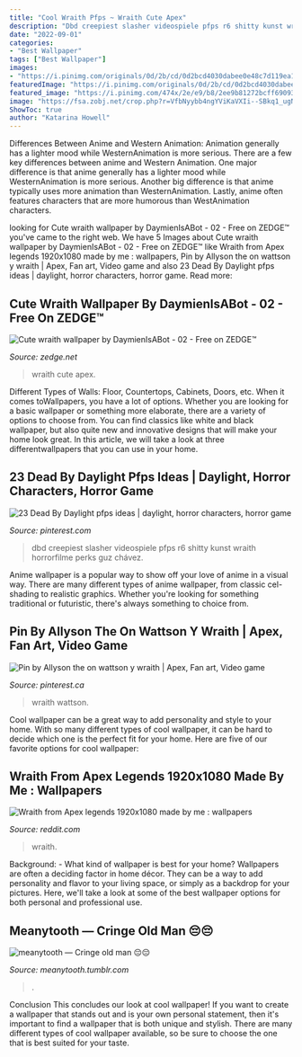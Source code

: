 ```yaml
---
title: "Cool Wraith Pfps ~ Wraith Cute Apex"
description: "Dbd creepiest slasher videospiele pfps r6 shitty kunst wraith horrorfilme perks guz chávez"
date: "2022-09-01"
categories:
- "Best Wallpaper"
tags: ["Best Wallpaper"]
images:
- "https://i.pinimg.com/originals/0d/2b/cd/0d2bcd4030dabee0e48c7d119ea1a240.jpg"
featuredImage: "https://i.pinimg.com/originals/0d/2b/cd/0d2bcd4030dabee0e48c7d119ea1a240.jpg"
featured_image: "https://i.pinimg.com/474x/2e/e9/b8/2ee9b81272bcff69093a53d5dc34ae1d.jpg"
image: "https://fsa.zobj.net/crop.php?r=VfbNyybb4ngYViKaVXIi--SBkq1_ugNJwJyoRDqIviPk3fyhNsHg31X4CKlXDZqK0wzX_DIJteQrYZb3B1ebBPbOsVlO6RekDe4-8I_VE9gCO4zmfPqD30XYynljXfcflLt0EyDJi0N3yzhe"
ShowToc: true
author: "Katarina Howell"
---
```



Differences Between Anime and Western Animation: Animation generally has a lighter mood while WesternAnimation is more serious.
There are a few key differences between anime and Western Animation. One major difference is that anime generally has a lighter mood while WesternAnimation is more serious. Another big difference is that anime typically uses more animation than WesternAnimation. Lastly, anime often features characters that are more humorous than WestAnimation characters.

	

		
looking for Cute wraith wallpaper by DaymienIsABot - 02 - Free on ZEDGE™ you've came to the right web. We have 5 Images about Cute wraith wallpaper by DaymienIsABot - 02 - Free on ZEDGE™ like Wraith from Apex legends 1920x1080 made by me : wallpapers, Pin by Allyson the on wattson y wraith | Apex, Fan art, Video game and also 23 Dead By Daylight pfps ideas | daylight, horror characters, horror game. Read more:
		
    
## Cute Wraith Wallpaper By DaymienIsABot - 02 - Free On ZEDGE™

<img loading=lazy src="https://fsa.zobj.net/crop.php?r=VfbNyybb4ngYViKaVXIi--SBkq1_ugNJwJyoRDqIviPk3fyhNsHg31X4CKlXDZqK0wzX_DIJteQrYZb3B1ebBPbOsVlO6RekDe4-8I_VE9gCO4zmfPqD30XYynljXfcflLt0EyDJi0N3yzhe" onerror="this.onerror=null;this.src='https://tse1.mm.bing.net/th?id=OIP.KU9jW0hWusi1-vOxRjauHwHaJQ&amp;pid=15.1';" alt="Cute wraith wallpaper by DaymienIsABot - 02 - Free on ZEDGE™">

_Source: zedge.net_

>wraith cute apex. 

	

Different Types of Walls: Floor, Countertops, Cabinets, Doors, etc.
When it comes toWallpapers, you have a lot of options. Whether you are looking for a basic wallpaper or something more elaborate, there are a variety of options to choose from. You can find classics like white and black wallpaper, but also quite new and innovative designs that will make your home look great. In this article, we will take a look at three differentwallpapers that you can use in your home.

    
## 23 Dead By Daylight Pfps Ideas | Daylight, Horror Characters, Horror Game

<img loading=lazy src="https://i.pinimg.com/474x/2e/e9/b8/2ee9b81272bcff69093a53d5dc34ae1d.jpg" onerror="this.onerror=null;this.src='https://tse2.mm.bing.net/th?id=OIP.k-nE0cXqDVHEdtBMqtCgAgAAAA&amp;pid=15.1';" alt="23 Dead By Daylight pfps ideas | daylight, horror characters, horror game">

_Source: pinterest.com_

>dbd creepiest slasher videospiele pfps r6 shitty kunst wraith horrorfilme perks guz chávez. 

	

Anime wallpaper is a popular way to show off your love of anime in a visual way. There are many different types of anime wallpaper, from classic cel-shading to realistic graphics. Whether you're looking for something traditional or futuristic, there's always something to choice from.

    
## Pin By Allyson The On Wattson Y Wraith | Apex, Fan Art, Video Game

<img loading=lazy src="https://i.pinimg.com/originals/0d/2b/cd/0d2bcd4030dabee0e48c7d119ea1a240.jpg" onerror="this.onerror=null;this.src='https://tse3.mm.bing.net/th?id=OIP.PKHtyQRFFhom10PB4NgpXQHaK2&amp;pid=15.1';" alt="Pin by Allyson the on wattson y wraith | Apex, Fan art, Video game">

_Source: pinterest.ca_

>wraith wattson. 

	

Cool wallpaper can be a great way to add personality and style to your home. With so many different types of cool wallpaper, it can be hard to decide which one is the perfect fit for your home. Here are five of our favorite options for cool wallpaper: 

    
## Wraith From Apex Legends 1920x1080 Made By Me : Wallpapers

<img loading=lazy src="https://preview.redd.it/2yee7fe35dh21.png?auto=webp&amp;s=3ed18f36d7c97554a2b51e20987bbe7e00b289a8" onerror="this.onerror=null;this.src='https://tse2.mm.bing.net/th?id=OIP.WHjo7o8wGlbuzNNGouuZEgHaEK&amp;pid=15.1';" alt="Wraith from Apex legends 1920x1080 made by me : wallpapers">

_Source: reddit.com_

>wraith. 

	

Background: - What kind of wallpaper is best for your home?
Wallpapers are often a deciding factor in home décor. They can be a way to add personality and flavor to your living space, or simply as a backdrop for your pictures. Here, we'll take a look at some of the best wallpaper options for both personal and professional use.

    
## Meanytooth — Cringe Old Man 😔😔

<img loading=lazy src="https://64.media.tumblr.com/e41dbbdb5a9960ac7e43b06c3c1171a1/a7b372015a54f9a2-15/s1280x1920/ca61b5b35eeb15e34d6fa8b7ee4809d003402e62.jpg" onerror="this.onerror=null;this.src='https://tse3.mm.bing.net/th?id=OIP.T5MdteFzdXJYls74Wv81AwHaHU&amp;pid=15.1';" alt="meanytooth — Cringe old man 😔😔">

_Source: meanytooth.tumblr.com_

>. 

	

Conclusion
This concludes our look at cool wallpaper! If you want to create a wallpaper that stands out and is your own personal statement, then it's important to find a wallpaper that is both unique and stylish. There are many different types of cool wallpaper available, so be sure to choose the one that is best suited for your taste.

